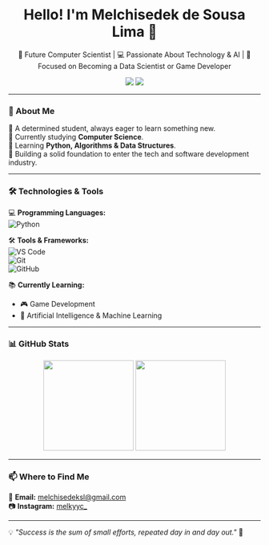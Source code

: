 <h1 align="center">Hello! I'm Melchisedek de Sousa Lima 👋</h1>

<p align="center">
  🚀 Future Computer Scientist | 💻 Passionate About Technology & AI | 🎯 Focused on Becoming a Data Scientist or Game Developer
</p>

<p align="center">
  <a href="mailto:melchisedeksl@gmail.com"><img src="https://img.shields.io/badge/Email-D14836?style=flat&logo=gmail&logoColor=white"/></a>
  <a href="https://www.instagram.com/melkyyc_/?hl=en"><img src="https://img.shields.io/badge/Instagram-E4405F?style=flat&logo=instagram&logoColor=white"/></a>
</p>

---

### 🧐 About Me  
🔹 A determined student, always eager to learn something new.  
🔹 Currently studying **Computer Science**.  
🔹 Learning **Python, Algorithms & Data Structures**.  
🔹 Building a solid foundation to enter the tech and software development industry.  

---

### 🛠️ Technologies & Tools  
💻 **Programming Languages:**  
![Python](https://img.shields.io/badge/-Python-3776AB?style=flat-square&logo=python&logoColor=white)  

🛠️ **Tools & Frameworks:**  
![VS Code](https://img.shields.io/badge/-VS_Code-007ACC?style=flat-square&logo=visual-studio-code&logoColor=white)  
![Git](https://img.shields.io/badge/-Git-F05032?style=flat-square&logo=git&logoColor=white)  
![GitHub](https://img.shields.io/badge/-GitHub-181717?style=flat-square&logo=github&logoColor=white)  

📚 **Currently Learning:**  
- 🎮 Game Development  
- 🤖 Artificial Intelligence & Machine Learning  

---

### 📊 GitHub Stats  
<div align="center">
  <img height="180em" src="https://github-readme-stats.vercel.app/api?username=melky-yc&show_icons=true&theme=dark&count_private=true" />
  <img height="180em" src="https://github-readme-stats.vercel.app/api/top-langs/?username=melky-yc&layout=compact&langs_count=6&theme=dark" />
</div>

---

### 📫 Where to Find Me  
📧 **Email:** [melchisedeksl@gmail.com](mailto:melchisedeksl@gmail.com)  
📷 **Instagram:** [melkyyc_](https://www.instagram.com/melkyyc_/?hl=en)  

---

💡 *"Success is the sum of small efforts, repeated day in and day out."* 🚀  
